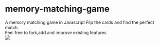 # memory-matching-game
A memory matching  game in Javascript
Flip the cards and find the perfect match.<br>
Feel free to fork,add and improve existing features<br>
<img src="https://image.ibb.co/jxGLyw/memory1.png">

